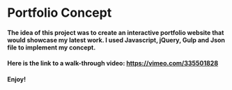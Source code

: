 
# Portfolio Concept

#### The idea of this project was to create an interactive portfolio website that would showcase my latest work. I used Javascript, jQuery, Gulp and Json file to implement my concept.

#### Here is the link to a walk-through video: https://vimeo.com/335501828

#### Enjoy!